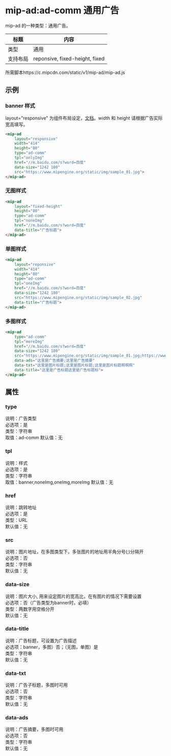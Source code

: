 # mip-ad:ad-comm 通用广告

mip-ad 的一种类型：通用广告。

标题|内容
----|----
类型|通用
支持布局|reponsive, fixed-height, fixed
所需脚本https://c.mipcdn.com/static/v1/mip-ad/mip-ad.js

## 示例

### banner 样式

layout="responsive" 为组件布局设定，[文档](https://www.mipengine.org/doc/3-widget/11-widget-layout.html)。width 和 height 请根据广告实际宽高填写。
```html
<mip-ad
    layout="responsive"
    width="414"
    height="80" 
    type="ad-comm"
    tpl="onlyImg" 
    href="//m.baidu.com/s?word=百度" 
    data-size="1242 180" 
    src="https://www.mipengine.org/static/img/sample_01.jpg">
</mip-ad>
```

### 无图样式

```html
<mip-ad
    layout="fixed-height"
    height="80" 
    type="ad-comm"
    tpl="noneImg" 
    href="//m.baidu.com/s?word=百度" 
    data-title="广告标题">
</mip-ad>
```

### 单图样式

```html
<mip-ad
    layout="reponsive"
    width="414"
    height="80" 
    type="ad-comm"
    tpl="oneImg" 
    href="//m.baidu.com/s?word=百度" 
    data-size="1242 180" 
    src="https://www.mipengine.org/static/img/sample_02.jpg" 
    data-title="广告标题">
</mip-ad>
```

### 多图样式

```html
<mip-ad 
    type="ad-comm"
    tpl="moreImg" 
    href="//m.baidu.com/s?word=百度" 
    data-size="1242 180" 
    src="https://www.mipengine.org/static/img/sample_01.jpg;https://www.mipengine.org/static/img/sample_02.jpg;https://www.mipengine.org/static/img/sample_03.jpg" 
    data-ads="这里是广告摘要;这里是广告摘要" 
    data-txt="这里是图片标题;这里是图片标题;这里是图片标题啊啊啊"
    data-title="这里是广告标题这里是广告标题标">
</mip-ad>
```

## 属性

### type

说明：广告类型  
必选项：是  
类型：字符串  
取值：ad-comm 
默认值：无

### tpl

说明：样式  
必选项：是  
类型：字符串  
取值：banner,noneImg,oneImg,moreImg 
默认值：无

### href

说明：跳转地址  
必选项：是  
类型：URL  
默认值：无

### src

说明：图片地址，在多图类型下，多张图片的地址用半角分号(;)分隔开  
必选项：否  
类型：字符串  
默认值：无

### data-size

说明：图片大小, 用来设定图片的宽高比，在有图片的情况下需要设置  
必选项：否（广告类型为banner时，必填）  
类型：两数字用空格分开  
默认值：无

### data-title

说明：广告标题，可设置为广告描述  
必选项：banner，多图）否；（无图，单图）是  
类型：字符串  
默认值：无

### data-txt

说明：广告子标题，多图时可用  
必选项：否  
类型：字符串  
默认值：无

### data-ads

说明：广告摘要，多图时可用  
必选项：否  
类型：字符串  
默认值：无
